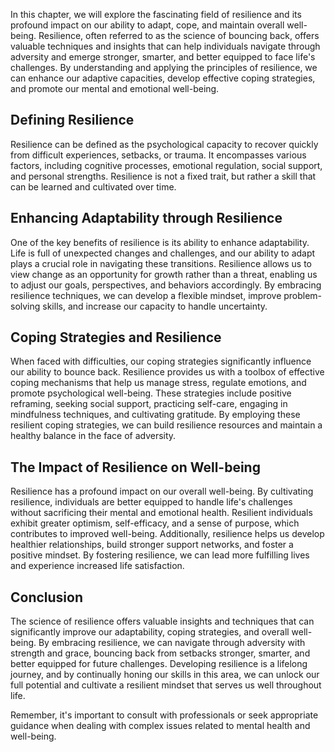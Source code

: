 
In this chapter, we will explore the fascinating field of resilience and its profound impact on our ability to adapt, cope, and maintain overall well-being. Resilience, often referred to as the science of bouncing back, offers valuable techniques and insights that can help individuals navigate through adversity and emerge stronger, smarter, and better equipped to face life's challenges. By understanding and applying the principles of resilience, we can enhance our adaptive capacities, develop effective coping strategies, and promote our mental and emotional well-being.

## Defining Resilience

Resilience can be defined as the psychological capacity to recover quickly from difficult experiences, setbacks, or trauma. It encompasses various factors, including cognitive processes, emotional regulation, social support, and personal strengths. Resilience is not a fixed trait, but rather a skill that can be learned and cultivated over time.

## Enhancing Adaptability through Resilience

One of the key benefits of resilience is its ability to enhance adaptability. Life is full of unexpected changes and challenges, and our ability to adapt plays a crucial role in navigating these transitions. Resilience allows us to view change as an opportunity for growth rather than a threat, enabling us to adjust our goals, perspectives, and behaviors accordingly. By embracing resilience techniques, we can develop a flexible mindset, improve problem-solving skills, and increase our capacity to handle uncertainty.

## Coping Strategies and Resilience

When faced with difficulties, our coping strategies significantly influence our ability to bounce back. Resilience provides us with a toolbox of effective coping mechanisms that help us manage stress, regulate emotions, and promote psychological well-being. These strategies include positive reframing, seeking social support, practicing self-care, engaging in mindfulness techniques, and cultivating gratitude. By employing these resilient coping strategies, we can build resilience resources and maintain a healthy balance in the face of adversity.

## The Impact of Resilience on Well-being

Resilience has a profound impact on our overall well-being. By cultivating resilience, individuals are better equipped to handle life's challenges without sacrificing their mental and emotional health. Resilient individuals exhibit greater optimism, self-efficacy, and a sense of purpose, which contributes to improved well-being. Additionally, resilience helps us develop healthier relationships, build stronger support networks, and foster a positive mindset. By fostering resilience, we can lead more fulfilling lives and experience increased life satisfaction.

## Conclusion

The science of resilience offers valuable insights and techniques that can significantly improve our adaptability, coping strategies, and overall well-being. By embracing resilience, we can navigate through adversity with strength and grace, bouncing back from setbacks stronger, smarter, and better equipped for future challenges. Developing resilience is a lifelong journey, and by continually honing our skills in this area, we can unlock our full potential and cultivate a resilient mindset that serves us well throughout life.

Remember, it's important to consult with professionals or seek appropriate guidance when dealing with complex issues related to mental health and well-being.

